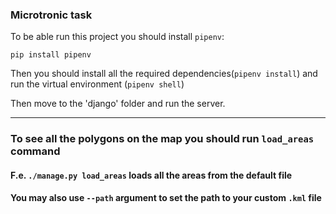 ### Microtronic task

To be able run this project you should install `pipenv`:

`pip install pipenv`

Then you should install all the required dependencies(`pipenv install`) and run the virtual environment (`pipenv shell`)

Then move to the 'django' folder and run the server.

---

### To see all the polygons on the map you should run `load_areas` command

#### F.e. `./manage.py load_areas` loads all the areas from the default file

#### You may also use `--path` argument to set the path to your custom `.kml` file
